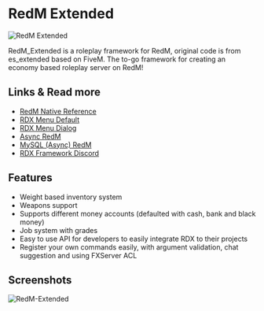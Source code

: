 # RedM Extended
![RedM Extended](https://cdn.discordapp.com/attachments/686807996420063232/901407156245512192/unknown2343.png)

RedM_Extended is a roleplay framework for RedM, original code is from es_extended based on FiveM. The to-go framework for creating an economy based roleplay server on RedM!

## Links & Read more
- [RedM Native Reference](https://vespura.com/doc/natives/)
- [RDX Menu Default](https://github.com/TigoDevelopment/rdx_menu_default)
- [RDX Menu Dialog](https://github.com/TigoDevelopment/rdx_menu_dialog)
- [Async RedM](https://github.com/TigoDevelopment/redm-async/tree/master)
- [MySQL (Async) RedM](https://github.com/TigoDevelopment/redm-mysql-async)
- [RDX Framework Discord](https://discord.gg/NGktmmq77a)

## Features
- Weight based inventory system
- Weapons support
- Supports different money accounts (defaulted with cash, bank and black money)
- Job system with grades
- Easy to use API for developers to easily integrate RDX to their projects
- Register your own commands easily, with argument validation, chat suggestion and using FXServer ACL

## Screenshots
![RedM-Extended](https://cdn.discordapp.com/attachments/686807996420063232/901408246991032390/unknown.png)
